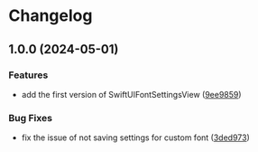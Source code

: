 # Changelog

## 1.0.0 (2024-05-01)


### Features

* add the first version of SwiftUIFontSettingsView ([9ee9859](https://www.github.com/guoyingtao/SwiftUIFontSettingsView/commit/9ee98591c01909f4b9dcefdc21b20357f3ec40af))


### Bug Fixes

* fix the issue of not saving settings for custom font ([3ded973](https://www.github.com/guoyingtao/SwiftUIFontSettingsView/commit/3ded9738e994665311a9f83b20a4c4e903046d11))
